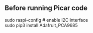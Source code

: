 ## Before running Picar code
sudo raspi-config # enable I2C interface  
sudo pip3 install Adafruit_PCA9685  

